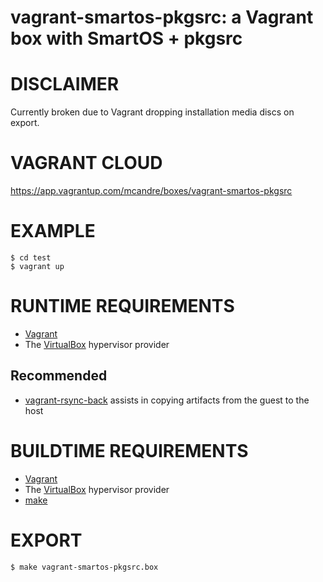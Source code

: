 # vagrant-smartos-pkgsrc: a Vagrant box with SmartOS + pkgsrc

# DISCLAIMER

Currently broken due to Vagrant dropping installation media discs on export.

# VAGRANT CLOUD

https://app.vagrantup.com/mcandre/boxes/vagrant-smartos-pkgsrc

# EXAMPLE

```console
$ cd test
$ vagrant up
```

# RUNTIME REQUIREMENTS

* [Vagrant](https://www.vagrantup.com)
* The [VirtualBox](https://www.virtualbox.org) hypervisor provider

## Recommended

* [vagrant-rsync-back](https://github.com/smerrill/vagrant-rsync-back) assists in copying artifacts from the guest to the host

# BUILDTIME REQUIREMENTS

* [Vagrant](https://www.vagrantup.com)
* The [VirtualBox](https://www.virtualbox.org) hypervisor provider
* [make](https://www.gnu.org/software/make/)

# EXPORT

```console
$ make vagrant-smartos-pkgsrc.box
```
